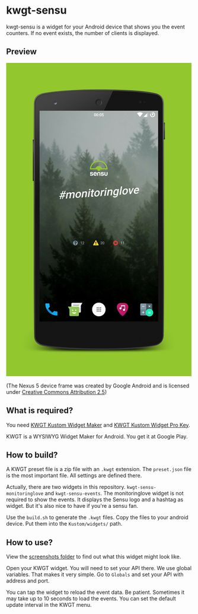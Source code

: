 # kwgt-sensu
kwgt-sensu is a widget for your Android device that shows you the event counters. If no event exists, the number of clients is displayed.

## Preview
![Sensu: A lot of events](screenshots/Nexus5.png)

(The Nexus 5 device frame was created by Google Android and is licensed under [Creative Commons Attribution 2.5](https://creativecommons.org/licenses/by/2.5/))

## What is required?
You need [KWGT Kustom Widget Maker](https://play.google.com/store/apps/details?id=org.kustom.widget) and [KWGT Kustom Widget Pro Key](https://play.google.com/store/apps/details?id=org.kustom.widget.pro).

KWGT is a WYSIWYG Widget Maker for Android. You get it at Google Play.

## How to build?
A KWGT preset file is a zip file with an `.kwgt` extension. The `preset.json` file is the most important file. All settings are defined there.

Actually, there are two widgets in this repository. `kwgt-sensu-monitoringlove` and `kwgt-sensu-events`. The monitoringlove widget is not required to show the events. It displays the Sensu logo and a hashtag as widget. But it's also nice to have if you're a sensu fan.

Use the `build.sh` to generate the `.kwgt` files. Copy the files to your android device. Put them into the `Kustom/widgets/` path.

## How to use?
View the [screenshots folder](screenshots/) to find out what this widget might look like.

Open your KWGT widget. You will need to set your API there. We use global variables. That makes it very simple. Go to `Globals` and set your API with address and port.

You can tap the widget to reload the event data. Be patient. Sometimes it may take up to 10 seconds to load the events. You can set the default update interval in the KWGT menu.
